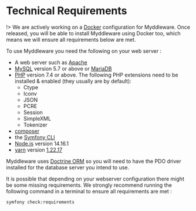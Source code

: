 # Technical Requirements

!> We are actively working on a [Docker](https://www.docker.com/) configuration for Myddleware. Once released, you will be able to install Myddleware using Docker too, which means we will ensure all requirements below are met.

To use Myddleware you need the following on your web server :

- A web server such as [Apache](https://httpd.apache.org/)
- [MySQL](https://www.mysql.com/downloads/) version 5.7 or above or [MariaDB](https://mariadb.org/download/?t=mariadb&p=mariadb&r=10.6.5&os=windows&cpu=x86_64&pkg=msi&m=xtom_ams)
- [PHP](https://www.php.net/downloads.php) version 7.4 or above. The following PHP extensions need to be installed & enabled (they usually are by default):
  - Ctype
  - Iconv
  - JSON
  - PCRE
  - Session
  - SimpleXML
  - Tokenizer
- [composer](https://getcomposer.org/download/)
- the [Symfony CLI](https://symfony.com/download)
- [Node.js](https://nodejs.org/de/download/) version 14.16.1
- [yarn](https://yarnpkg.com/getting-started/install) version [1.22.17](https://classic.yarnpkg.com/lang/en/docs/install/#windows-stable )

Myddleware uses [Doctrine ORM](https://www.doctrine-project.org/projects/doctrine-orm/en/2.11/tutorials/getting-started.html#getting-started-with-doctrine) so you will need to have the PDO driver installed for the database server you intend to use.

It is possible that depending on your webserver configuration there might be some missing requirements. We strongly recommend running the following command in a terminal to ensure all requirements are met :

``` symfony check:requirements ```
